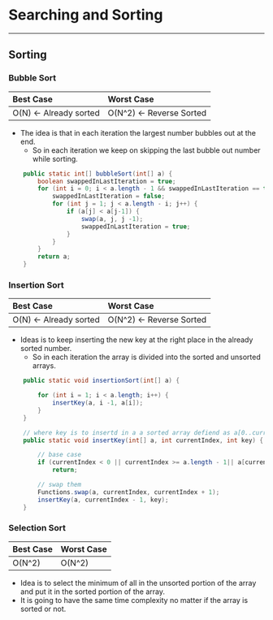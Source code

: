 # Searching and Sorting
---

## Sorting

### Bubble Sort

| Best Case     | Worst Case     |
| :------------- | :------------- |
| O(N) <- Already sorted | O(N^2) <- Reverse Sorted |

- The idea is that in each iteration the largest number bubbles out at the end.
  - So in each iteration we keep on skipping the last bubble out number while sorting.
```java
    public static int[] bubbleSort(int[] a) {
        boolean swappedInLastIteration = true;
        for (int i = 0; i < a.length - 1 && swappedInLastIteration == true; i++) {
            swappedInLastIteration = false;
            for (int j = 1; j < a.length - i; j++) {
                if (a[j] < a[j-1]) {
                    swap(a, j, j -1);
                    swappedInLastIteration = true;
                }
            }
        }
        return a;
    }
```

### Insertion Sort

| Best Case     | Worst Case     |
| :------------- | :------------- |
| O(N) <- Already sorted | O(N^2) <- Reverse Sorted |

- Ideas is to keep inserting the new key at the right place in the already sorted number.
  - So in each iteration the array is divided into the sorted and unsorted arrays.

```java
    public static void insertionSort(int[] a) {

        for (int i = 1; i < a.length; i++) {
            insertKey(a, i -1, a[i]);
        }
    }

    // where key is to insertd in a a sorted array defiend as a[0..currentIndex
    public static void insertKey(int[] a, int currentIndex, int key) {

        // base case
        if (currentIndex < 0 || currentIndex >= a.length - 1|| a[currentIndex] <= key)
            return;

        // swap them
        Functions.swap(a, currentIndex, currentIndex + 1);
        insertKey(a, currentIndex - 1, key);
    }
```

### Selection Sort

| Best Case     | Worst Case     |
| :------------- | :------------- |
| O(N^2) | O(N^2) |

- Idea is to select the minimum of all in the unsorted portion of the array and put it in the sorted portion of the array.
- It is going to have the same time complexity no matter if the array is sorted or not.
